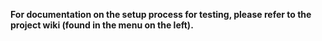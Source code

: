 **For documentation on the setup process for testing, please refer to the project wiki (found in the menu on the left).**